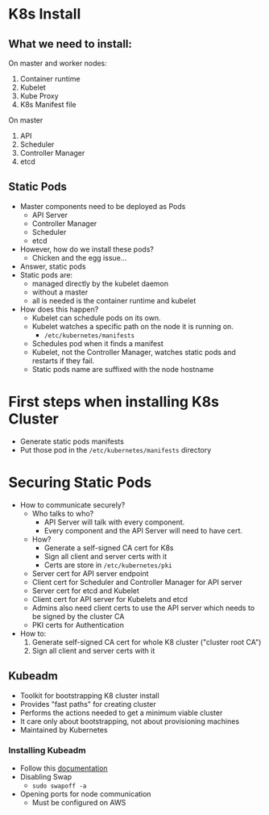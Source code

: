 # K8s Install

## What we need to install:

On master and worker nodes:
1. Container runtime
2. Kubelet
3. Kube Proxy
4. K8s Manifest file

On master
1. API
2. Scheduler
3. Controller Manager
4. etcd

## Static Pods

- Master components need to be deployed as Pods
  - API Server
  - Controller Manager
  - Scheduler
  - etcd
- However, how do we install these pods?
  - Chicken and the egg issue...
- Answer, static pods
- Static pods are:
  - managed directly by the kubelet daemon
  - without a master
  - all is needed is the container runtime and kubelet
- How does this happen?
  - Kubelet can schedule pods on its own.
  - Kubelet watches a specific path on the node it is running on.
    - ```/etc/kubernetes/manifests```
  - Schedules pod when it finds a manifest
  - Kubelet, not the Controller Manager, watches static pods and restarts if they fail.
  - Static pods name are suffixed with the node hostname

# First steps when installing K8s Cluster

- Generate static pods manifests
- Put those pod in the ```/etc/kubernetes/manifests``` directory

# Securing Static Pods

- How to communicate securely?
  - Who talks to who?
    - API Server will talk with every component.
    - Every component and the API Server will need to have cert.
  - How?
    - Generate a self-signed CA cert for K8s
    - Sign all client and server certs with it
    - Certs are store in ```/etc/kubernetes/pki```
  - Server cert for API server endpoint
  - Client cert for Scheduler and Controller Manager for API server
  - Server cert for etcd and Kubelet
  - Client cert for API server for Kubelets and etcd
  - Admins also need client certs to use the API server which needs to be signed by the cluster CA
  - PKI certs for Authentication
- How to:
    1. Generate self-signed CA cert for whole K8 cluster ("cluster root CA")
    2. Sign all client and server certs with it

## Kubeadm

- Toolkit for bootstrapping K8 cluster install
- Provides "fast paths" for creating cluster
- Performs the actions needed to get a minimum viable cluster
- It care only about bootstrapping, not about provisioning machines
- Maintained by Kubernetes

### Installing Kubeadm
- Follow this [documentation](https://kubernetes.io/docs/setup/production-environment/tools/kubeadm/install-kubeadm/)
- Disabling Swap
  - ```sudo swapoff -a```
- Opening ports for node communication
  - Must be configured on AWS